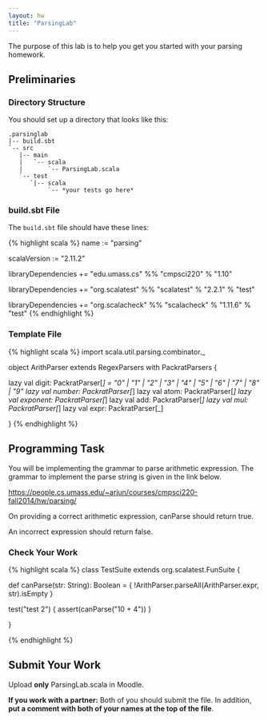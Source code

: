 ```yaml
---
layout: hw
title: "ParsingLab"
---
```


The purpose of this lab is to help you get you started with your parsing homework.

## Preliminaries

### Directory Structure

You should set up a directory that looks like this:

    .parsinglab
    |-- build.sbt
    `-- src
       |-- main
       |   `-- scala
       |       `-- ParsingLab.scala
       `-- test
          `|-- scala
               `-- *your tests go here*


### build.sbt File

The `build.sbt` file should have these lines:

{% highlight scala %}
name := "parsing"

scalaVersion := "2.11.2"

libraryDependencies += "edu.umass.cs" %% "cmpsci220" % "1.10"

libraryDependencies += "org.scalatest" %% "scalatest" % "2.2.1" % "test"

libraryDependencies += "org.scalacheck" %% "scalacheck" % "1.11.6" % "test"
{% endhighlight %}

### Template File

{% highlight scala %}
import scala.util.parsing.combinator._

object ArithParser extends RegexParsers with PackratParsers {

  lazy val digit: PackratParser[_] = "0" | "1" | "2" | "3" | "4" | "5" | "6" | "7" | "8" | "9"
  lazy val number: PackratParser[_] 
  lazy val atom: PackratParser[_] 
  lazy val exponent: PackratParser[_] 
  lazy val add: PackratParser[_] 
  lazy val mul: PackratParser[_] 
  lazy val expr: PackratParser[_]

}
{% endhighlight %}

## Programming Task


You will be implementing the grammar to parse arithmetic expression. The grammar to 
implement the parse string is given in the link below.

https://people.cs.umass.edu/~arjun/courses/cmpsci220-fall2014/hw/parsing/

On providing a correct arithmetic expression, canParse should return true. 

An incorrect expression should return false.

### Check Your Work

{% highlight scala %}
class TestSuite extends org.scalatest.FunSuite {

  def canParse(str: String): Boolean = {
    !ArithParser.parseAll(ArithParser.expr, str).isEmpty
  }

  test("test 2") {
	assert(canParse("10 + 4"))
  }

}

{% endhighlight %}


## Submit Your Work

Upload **only** ParsingLab.scala in Moodle.

**If you work with a partner:** Both of you should submit the file. In addition,
**put a comment with both of your names at the top of the file**. 



